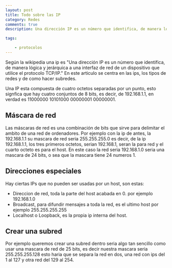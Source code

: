 ```yaml
---
layout: post
title: Todo sobre las IP
category: Redes
comments: true
description: Una dirección IP es un número que identifica, de manera lógica y jerárquica a una interfaz de red de un dispositivo que utilice el protocolo TCP/IP. Este articulo se centra en las ips, los tipos de redes, y como hacer subredes.

tags:   

    - protocolos
---
```


Según la wikipedia una ip es "Una dirección IP es un número que identifica, de manera lógica y jerárquica a una interfaz de red de un dispositivo que utilice el protocolo TCP/IP." En este articulo se centra en las ips, los tipos de redes y de como hacer subredes.

Una IP esta compuesta de cuatro octetos separadas por un punto, esto signfica que hay cuatro conjuntos de 8 bits, es decir, de 192.168.1.1, en verdad es 11000000 10101000 00000001 00000001.

## Máscara de red

Las máscaras de red es una combinación de bits que sirve para delimitar el ambito de una red de ordenadores. Por ejemplo con la ip de antes, la 192.168.1.1 su mascara de red seria 255.255.255.0 es decir, de la ip 192.168.1.1, los tres primeros octetos, serian 192.168.1, seran la para red y el cuarto octeto es para el host. En este caso la red seria 192.168.1.0 seria una mascara de 24 bits, o sea que la mascara tiene 24 numeros 1.

## Direcciones especiales

Hay ciertas IPs que no pueden ser usadas por un host, son estas:

* Direccion de red, toda la parte del host acabada en 0. por ejemplo 192.168.1.0
* Broadcast, para difundir mensajes a toda la red, es el ultimo host por ejemplo 255.255.255.255
* Localhost o Loopback, es la propia ip interna del host.

## Crear una subred

Por ejemplo queremos crear una subred dentro seria algo tan sencillo como usar una mascara de red de 25 bits, es decir nuestra mascara seria 255.255.255.128 esto haria que se separa la red en dos, una red con ips del 1 al 127 y otra red del 129 al 254.






